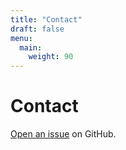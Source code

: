 ```yaml
---
title: "Contact"
draft: false
menu:
  main:
    weight: 90
---
```


# Contact

[Open an issue](https://github.com/AmyDmy/hugo-mock-landing-page/issues/new) on GitHub.
